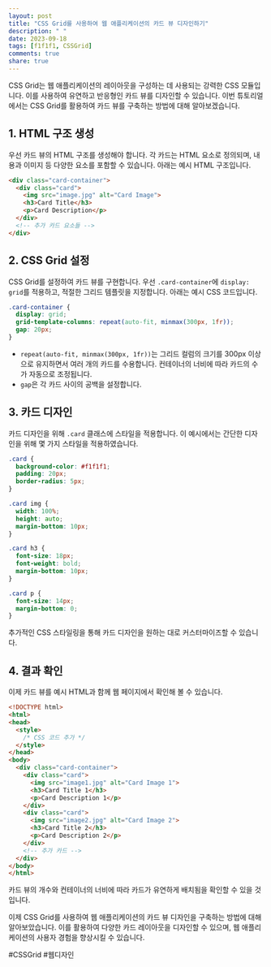 ```yaml
---
layout: post
title: "CSS Grid를 사용하여 웹 애플리케이션의 카드 뷰 디자인하기"
description: " "
date: 2023-09-18
tags: [f1f1f1, CSSGrid]
comments: true
share: true
---
```


CSS Grid는 웹 애플리케이션의 레이아웃을 구성하는 데 사용되는 강력한 CSS 모듈입니다. 이를 사용하여 유연하고 반응형인 카드 뷰를 디자인할 수 있습니다. 이번 튜토리얼에서는 CSS Grid를 활용하여 카드 뷰를 구축하는 방법에 대해 알아보겠습니다.

## 1. HTML 구조 생성

우선 카드 뷰의 HTML 구조를 생성해야 합니다. 각 카드는 HTML 요소로 정의되며, 내용과 이미지 등 다양한 요소를 포함할 수 있습니다. 아래는 예시 HTML 구조입니다.

```html
<div class="card-container">
  <div class="card">
    <img src="image.jpg" alt="Card Image">
    <h3>Card Title</h3>
    <p>Card Description</p>
  </div>
  <!-- 추가 카드 요소들 -->
</div>
```

## 2. CSS Grid 설정

CSS Grid를 설정하여 카드 뷰를 구현합니다. 우선 `.card-container`에 `display: grid`를 적용하고, 적절한 그리드 템플릿을 지정합니다. 아래는 예시 CSS 코드입니다.

```css
.card-container {
  display: grid;
  grid-template-columns: repeat(auto-fit, minmax(300px, 1fr));
  gap: 20px;
}
```

- `repeat(auto-fit, minmax(300px, 1fr))`는 그리드 컬럼의 크기를 300px 이상으로 유지하면서 여러 개의 카드를 수용합니다. 컨테이너의 너비에 따라 카드의 수가 자동으로 조정됩니다.
- `gap`은 각 카드 사이의 공백을 설정합니다.

## 3. 카드 디자인

카드 디자인을 위해 `.card` 클래스에 스타일을 적용합니다. 이 예시에서는 간단한 디자인을 위해 몇 가지 스타일을 적용하였습니다.

```css
.card {
  background-color: #f1f1f1;
  padding: 20px;
  border-radius: 5px;
}

.card img {
  width: 100%;
  height: auto;
  margin-bottom: 10px;
}

.card h3 {
  font-size: 18px;
  font-weight: bold;
  margin-bottom: 10px;
}

.card p {
  font-size: 14px;
  margin-bottom: 0;
}
```

추가적인 CSS 스타일링을 통해 카드 디자인을 원하는 대로 커스터마이즈할 수 있습니다.

## 4. 결과 확인

이제 카드 뷰를 예시 HTML과 함께 웹 페이지에서 확인해 볼 수 있습니다.

```html
<!DOCTYPE html>
<html>
<head>
  <style>
    /* CSS 코드 추가 */
  </style>
</head>
<body>
  <div class="card-container">
    <div class="card">
      <img src="image1.jpg" alt="Card Image 1">
      <h3>Card Title 1</h3>
      <p>Card Description 1</p>
    </div>
    <div class="card">
      <img src="image2.jpg" alt="Card Image 2">
      <h3>Card Title 2</h3>
      <p>Card Description 2</p>
    </div>
    <!-- 추가 카드 -->
  </div>
</body>
</html>
```

카드 뷰의 개수와 컨테이너의 너비에 따라 카드가 유연하게 배치됨을 확인할 수 있을 것입니다.

이제 CSS Grid를 사용하여 웹 애플리케이션의 카드 뷰 디자인을 구축하는 방법에 대해 알아보았습니다. 이를 활용하여 다양한 카드 레이아웃을 디자인할 수 있으며, 웹 애플리케이션의 사용자 경험을 향상시킬 수 있습니다.

#CSSGrid #웹디자인